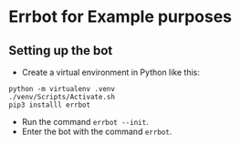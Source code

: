 # Errbot for Example purposes

## Setting up the bot

- Create a virtual environment in Python like this:

```shell
python -m virtualenv .venv
./venv/Scripts/Activate.sh
pip3 installl errbot
```

- Run the command `errbot --init`.
- Enter the bot with the command `errbot`.